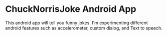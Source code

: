 # ChuckNorrisJoke Android App


This android app will tell you funny jokes. I'm experimenting different android features such as accelerometer, custom dialog, and Text to speech.  
